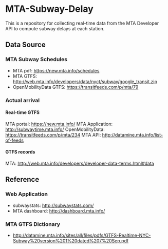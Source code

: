 # MTA-Subway-Delay
This is a repository for collecting real-time data from the MTA Developer API to compute subway delays at each station.

## Data Source
### MTA Subway Schedules
- MTA pdf: https://new.mta.info/schedules
- MTA GTFS: http://web.mta.info/developers/data/nyct/subway/google_transit.zip
- OpenMobilityData GTFS: https://transitfeeds.com/p/mta/79

### Actual arrival
#### Real-time GTFS
MTA portal: https://new.mta.info/
MTA Application: http://subwaytime.mta.info/
OpenMobilityData: https://transitfeeds.com/p/mta/234
MTA API: http://datamine.mta.info/list-of-feeds

#### GTFS records
MTA: http://web.mta.info/developers/developer-data-terms.html#data

## Reference
### Web Application
- subwaystats: http://subwaystats.com/
- MTA dashboard: http://dashboard.mta.info/

### MTA GTFS Dictionary
- http://datamine.mta.info/sites/all/files/pdfs/GTFS-Realtime-NYC-Subway%20version%201%20dated%207%20Sep.pdf
